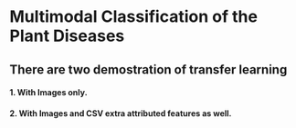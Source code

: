 # Multimodal Classification of the Plant Diseases
## There are two demostration of transfer learning
#### 1. With Images only.
#### 2. With Images and CSV extra attributed features as well.

